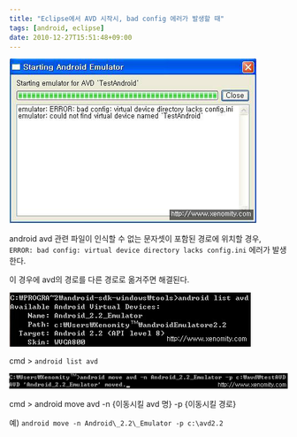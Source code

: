```yaml
---
title: "Eclipse에서 AVD 시작시, bad config 에러가 발생할 때"
tags: [android, eclipse]
date: 2010-12-27T15:51:48+09:00
---
```


![Picture 1](../assets/image/2010-12-27-201011231303.jpg)
  
android avd 관련 파일이 인식할 수 없는 문자셋이 포함된 경로에 위치할 경우,  
`ERROR: bad config: virtual device directory lacks config.ini` 에러가 발생한다.  

이 경우에 avd의 경로를 다른 경로로 옮겨주면 해결된다.  

![Picture 2](../assets/image/2010-12-27-201011231309.jpg)

cmd \> `android list avd`
  

![Picture 3](../assets/image/2010-12-27-201011231313.jpg)

cmd \> android move avd -n {이동시킬 avd 명} -p {이동시킬 경로}
  
예) `android move -n Android\_2.2\_Emulator -p c:\avd2.2`
